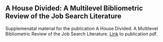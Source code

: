 ## A House Divided: A Multilevel Bibliometric Review of the Job Search Literature
Supplemenatal material for the publication A House Divided: A Multilevel Bibliometric Review of the Job Search Literature. [Link](https://www.elsevier.com/about/policies/copyright) to publication pdf.
